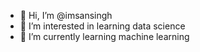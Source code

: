 - 👋 Hi, I’m @imsansingh
- 👀 I’m interested in learning data science
- 🌱 I’m currently learning machine learning


<!---
imsansingh/imsansingh is a ✨ special ✨ repository because its `README.md` (this file) appears on your GitHub profile.
You can click the Preview link to take a look at your changes.
--->
